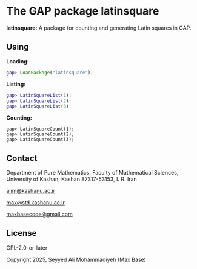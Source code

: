 # The GAP package latinsquare

**latinsquare:** A package for counting and generating Latin squares in GAP.

## Using

**Loading:**

```gap
gap> LoadPackage("latinsquare");
```

**Listing:**

```gap
gap> LatinSquareList(1);
gap> LatinSquareList(2);
gap> LatinSquareList(3);
```

**Counting:**

```
gap> LatinSquareCount(1);
gap> LatinSquareCount(2);
gap> LatinSquareCount(3);
```

## Contact

Department of Pure Mathematics, Faculty of Mathematical Sciences, University of Kashan, Kashan 87317-53153, I. R. Iran

alim@kashanu.ac.ir

max@std.kashanu.ac.ir

maxbasecode@gmail.com

## License

GPL-2.0-or-later

Copyright 2025, Seyyed Ali Mohammadiyeh (Max Base)
